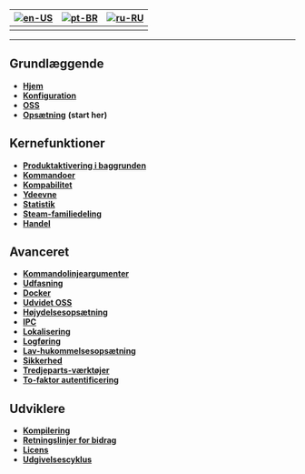 | [![en-US](https://raw.githubusercontent.com/hjnilsson/country-flags/master/png100px/us.png)](https://github.com/JustArchiNET/ArchiSteamFarm/wiki/Home) | [![pt-BR](https://raw.githubusercontent.com/hjnilsson/country-flags/master/png100px/br.png)](https://github.com/JustArchiNET/ArchiSteamFarm/wiki/Home-pt-BR) | [![ru-RU](https://raw.githubusercontent.com/hjnilsson/country-flags/master/png100px/ru.png)](https://github.com/JustArchiNET/ArchiSteamFarm/wiki/Home-ru-RU) |
| ------------------------------------------------------------------------------------------------------------------------------------------------------ | ------------------------------------------------------------------------------------------------------------------------------------------------------------ | ------------------------------------------------------------------------------------------------------------------------------------------------------------ |
|                                                                                                                                                        |                                                                                                                                                              |                                                                                                                                                              |

* * *

## Grundlæggende

* **[Hjem](https://github.com/JustArchiNET/ArchiSteamFarm/wiki/Home)**
* **[Konfiguration](https://github.com/JustArchiNET/ArchiSteamFarm/wiki/Configuration)**
* **[OSS](https://github.com/JustArchiNET/ArchiSteamFarm/wiki/FAQ)**
* **[Opsætning](https://github.com/JustArchiNET/ArchiSteamFarm/wiki/Setting-up)** **(start her)**

## Kernefunktioner

* **[Produktaktivering i baggrunden](https://github.com/JustArchiNET/ArchiSteamFarm/wiki/Background-games-redeemer)**
* **[Kommandoer](https://github.com/JustArchiNET/ArchiSteamFarm/wiki/Commands)**
* **[Kompabilitet](https://github.com/JustArchiNET/ArchiSteamFarm/wiki/Compatibility)**
* **[Ydeevne](https://github.com/JustArchiNET/ArchiSteamFarm/wiki/Performance)**
* **[Statistik](https://github.com/JustArchiNET/ArchiSteamFarm/wiki/Statistics)**
* **[Steam-familiedeling](https://github.com/JustArchiNET/ArchiSteamFarm/wiki/Steam-Family-Sharing)**
* **[Handel](https://github.com/JustArchiNET/ArchiSteamFarm/wiki/Trading)**

## Avanceret

* **[Kommandolinjeargumenter](https://github.com/JustArchiNET/ArchiSteamFarm/wiki/Command-line-arguments)**
* **[Udfasning](https://github.com/JustArchiNET/ArchiSteamFarm/wiki/Deprecation)**
* **[Docker](https://github.com/JustArchiNET/ArchiSteamFarm/wiki/Docker)**
* **[Udvidet OSS](https://github.com/JustArchiNET/ArchiSteamFarm/wiki/Extended-FAQ)**
* **[Højydelsesopsætning](https://github.com/JustArchiNET/ArchiSteamFarm/wiki/High-performance-setup)**
* **[IPC](https://github.com/JustArchiNET/ArchiSteamFarm/wiki/IPC)**
* **[Lokalisering](https://github.com/JustArchiNET/ArchiSteamFarm/wiki/Localization)**
* **[Logføring](https://github.com/JustArchiNET/ArchiSteamFarm/wiki/Logging)**
* **[Lav-hukommelsesopsætning](https://github.com/JustArchiNET/ArchiSteamFarm/wiki/Low-memory-setup)**
* **[Sikkerhed](https://github.com/JustArchiNET/ArchiSteamFarm/wiki/Security)**
* **[Tredjeparts-værktøjer](https://github.com/JustArchiNET/ArchiSteamFarm/wiki/Third-party-tools)**
* **[To-faktor autentificering](https://github.com/JustArchiNET/ArchiSteamFarm/wiki/Two-factor-authentication)**

## Udviklere

* **[Kompilering](https://github.com/JustArchiNET/ArchiSteamFarm/wiki/Compilation)**
* **[Retningslinjer for bidrag](https://github.com/JustArchiNET/ArchiSteamFarm/blob/master/.github/CONTRIBUTING.md)**
* **[Licens](https://github.com/JustArchiNET/ArchiSteamFarm/wiki/License)**
* **[Udgivelsescyklus](https://github.com/JustArchiNET/ArchiSteamFarm/wiki/Release-cycle)**